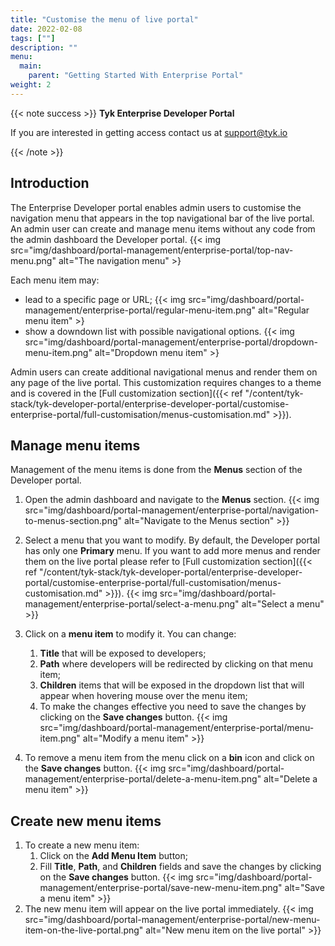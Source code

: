 ```yaml
---
title: "Customise the menu of live portal"
date: 2022-02-08
tags: [""]
description: ""
menu:
  main:
    parent: "Getting Started With Enterprise Portal"
weight: 2
---
```


{{< note success >}}
**Tyk Enterprise Developer Portal**

If you are interested in getting access contact us at [support@tyk.io](<mailto:support@tyk.io?subject=Tyk Enterprise Portal Beta>)

{{< /note >}}

## Introduction

The Enterprise Developer portal enables admin users to customise the navigation menu that appears in the top navigational bar of the live portal. An admin user can create and manage menu items without any code from the admin dashboard the Developer portal.
{{< img src="img/dashboard/portal-management/enterprise-portal/top-nav-menu.png" alt="The navigation menu" >}

Each menu item may:
 - lead to a specific page or URL;
{{< img src="img/dashboard/portal-management/enterprise-portal/regular-menu-item.png" alt="Regular menu item" >}
 - show a downdown list with possible navigational options.
 {{< img src="img/dashboard/portal-management/enterprise-portal/dropdown-menu-item.png" alt="Dropdown menu item" >}

Admin users can create additional navigational menus and render them on any page of the live portal. This customization requires changes to a theme and is covered in the [Full customization section]({{< ref "/content/tyk-stack/tyk-developer-portal/enterprise-developer-portal/customise-enterprise-portal/full-customisation/menus-customisation.md" >}}).

## Manage menu items

Management of the menu items is done from the **Menus** section of the Developer portal.

1. Open the admin dashboard and navigate to the **Menus** section. 
{{< img src="img/dashboard/portal-management/enterprise-portal/navigation-to-menus-section.png" alt="Navigate to the Menus section" >}}

2. Select a menu that you want to modify. By default, the Developer portal has only one **Primary** menu. If you want to add more menus and render them on the live portal please refer to [Full customization section]({{< ref "/content/tyk-stack/tyk-developer-portal/enterprise-developer-portal/customise-enterprise-portal/full-customisation/menus-customisation.md" >}}).
{{< img src="img/dashboard/portal-management/enterprise-portal/select-a-menu.png" alt="Select a menu" >}}

3. Click on a **menu item** to modify it. You can change:
   1. **Title** that will be exposed to developers;
   2. **Path** where developers will be redirected by clicking on that menu item;
   3. **Children** items that will be exposed in the dropdown list that will appear when hovering mouse over the menu item;
   4. To make the changes effective you need to save the changes by clicking on the **Save changes** button. 
   {{< img src="img/dashboard/portal-management/enterprise-portal/menu-item.png" alt="Modify a menu item" >}}

4. To remove a menu item from the menu click on a **bin** icon and click on the **Save changes** button.
{{< img src="img/dashboard/portal-management/enterprise-portal/delete-a-menu-item.png" alt="Delete a menu item" >}}

## Create new menu items
1. To create a new menu item:
   1. Click on the **Add Menu Item** button;
   2. Fill **Title**, **Path**, and **Children** fields and save the changes by clicking on the **Save changes** button.
   {{< img src="img/dashboard/portal-management/enterprise-portal/save-new-menu-item.png" alt="Save a menu item" >}}
2. The new menu item will appear on the live portal immediately.
{{< img src="img/dashboard/portal-management/enterprise-portal/new-menu-item-on-the-live-portal.png" alt="New menu item on the live portal" >}}